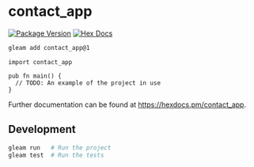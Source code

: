 # contact_app

[![Package Version](https://img.shields.io/hexpm/v/contact_app)](https://hex.pm/packages/contact_app)
[![Hex Docs](https://img.shields.io/badge/hex-docs-ffaff3)](https://hexdocs.pm/contact_app/)

```sh
gleam add contact_app@1
```
```gleam
import contact_app

pub fn main() {
  // TODO: An example of the project in use
}
```

Further documentation can be found at <https://hexdocs.pm/contact_app>.

## Development

```sh
gleam run   # Run the project
gleam test  # Run the tests
```
